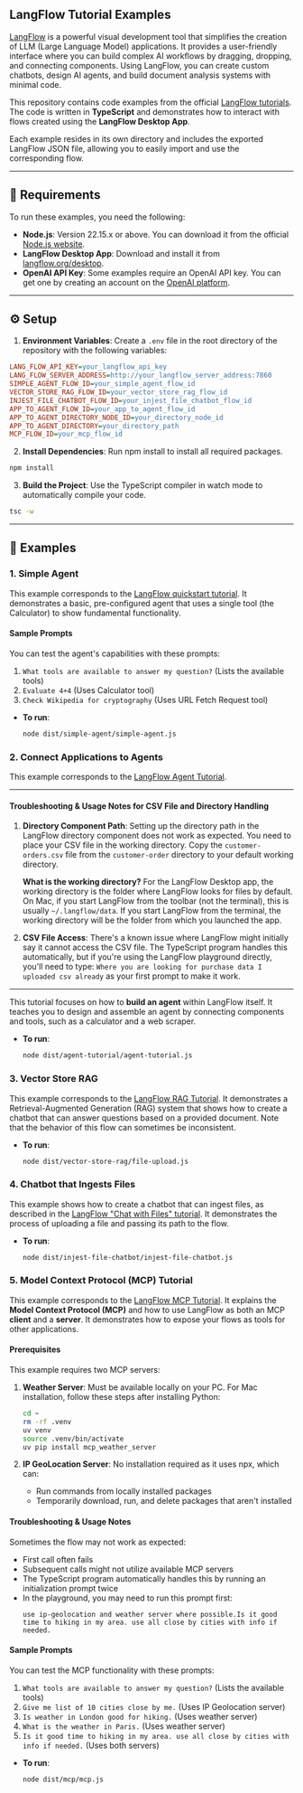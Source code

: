 ## **LangFlow Tutorial Examples**

[LangFlow](https://www.langflow.org/) is a powerful visual development tool that simplifies the creation of LLM (Large Language Model) applications. It provides a user-friendly interface where you can build complex AI workflows by dragging, dropping, and connecting components. Using LangFlow, you can create custom chatbots, design AI agents, and build document analysis systems with minimal code.

This repository contains code examples from the official [LangFlow tutorials](https://docs.langflow.org/). The code is written in **TypeScript** and demonstrates how to interact with flows created using the **LangFlow Desktop App**.

Each example resides in its own directory and includes the exported LangFlow JSON file, allowing you to easily import and use the corresponding flow.

---

## **📝 Requirements**

To run these examples, you need the following:

- **Node.js**: Version 22.15.x or above. You can download it from the official [Node.js website](https://nodejs.org/en/download/).
- **LangFlow Desktop App**: Download and install it from [langflow.org/desktop](https://www.langflow.org/desktop).
- **OpenAI API Key**: Some examples require an OpenAI API key. You can get one by creating an account on the [OpenAI platform](https://platform.openai.com/settings/organization/api-keys).

---

## **⚙️ Setup**

1.  **Environment Variables**: Create a `.env` file in the root directory of the repository with the following variables:

```ini
LANG_FLOW_API_KEY=your_langflow_api_key
LANG_FLOW_SERVER_ADDRESS=http://your_langflow_server_address:7860
SIMPLE_AGENT_FLOW_ID=your_simple_agent_flow_id
VECTOR_STORE_RAG_FLOW_ID=your_vector_store_rag_flow_id
INJEST_FILE_CHATBOT_FLOW_ID=your_injest_file_chatbot_flow_id
APP_TO_AGENT_FLOW_ID=your_app_to_agent_flow_id
APP_TO_AGENT_DIRECTORY_NODE_ID=your_directory_node_id
APP_TO_AGENT_DIRECTORY=your_directory_path
MCP_FLOW_ID=your_mcp_flow_id
```

2.  **Install Dependencies**: Run npm install to install all required packages.

```bash
npm install
```

3.  **Build the Project**: Use the TypeScript compiler in watch mode to automatically compile your code.

```bash
tsc -w
```

---

## **🚀 Examples**

### **1. Simple Agent**

This example corresponds to the [LangFlow quickstart tutorial](https://docs.langflow.org/get-started-quickstart). It demonstrates a basic, pre-configured agent that uses a single tool (the Calculator) to show fundamental functionality.

#### **Sample Prompts**

You can test the agent's capabilities with these prompts:

1. `What tools are available to answer my question?` (Lists the available tools)
2. `Evaluate 4+4` (Uses Calculator tool)
3. `Check Wikipedia for cryptography` (Uses URL Fetch Request tool)

- **To run**:
  ```bash
  node dist/simple-agent/simple-agent.js
  ```

### **2. Connect Applications to Agents**

This example corresponds to the [LangFlow Agent Tutorial](https://docs.langflow.org/agent-tutorial).

---

#### **Troubleshooting & Usage Notes for CSV File and Directory Handling**

1. **Directory Component Path**: Setting up the directory path in the LangFlow directory component does not work as expected. You need to place your CSV file in the working directory. Copy the `customer-orders.csv` file from the `customer-order` directory to your default working directory.

   **What is the working directory?** For the LangFlow Desktop app, the working directory is the folder where LangFlow looks for files by default. On Mac, if you start LangFlow from the toolbar (not the terminal), this is usually `~/.langflow/data`. If you start LangFlow from the terminal, the working directory will be the folder from which you launched the app.

2. **CSV File Access**: There's a known issue where LangFlow might initially say it cannot access the CSV file. The TypeScript program handles this automatically, but if you're using the LangFlow playground directly, you'll need to type: `Where you are looking for purchase data I uploaded csv already` as your first prompt to make it work.

---

This tutorial focuses on how to **build an agent** within LangFlow itself. It teaches you to design and assemble an agent by connecting components and tools, such as a calculator and a web scraper.

- **To run**:
  ```bash
  node dist/agent-tutorial/agent-tutorial.js
  ```

### **3. Vector Store RAG**

This example corresponds to the [LangFlow RAG Tutorial](https://docs.langflow.org/chat-with-rag). It demonstrates a Retrieval-Augmented Generation (RAG) system that shows how to create a chatbot that can answer questions based on a provided document. Note that the behavior of this flow can sometimes be inconsistent.

- **To run**:
  ```bash
  node dist/vector-store-rag/file-upload.js
  ```

### **4. Chatbot that Ingests Files**

This example shows how to create a chatbot that can ingest files, as described in the [LangFlow "Chat with Files" tutorial](https://docs.langflow.org/chat-with-files). It demonstrates the process of uploading a file and passing its path to the flow.

- **To run**:
  ```bash
  node dist/injest-file-chatbot/injest-file-chatbot.js
  ```

### **5. Model Context Protocol (MCP) Tutorial**

This example corresponds to the [LangFlow MCP Tutorial](https://docs.langflow.org/mcp-tutorial). It explains the **Model Context Protocol (MCP)** and how to use LangFlow as both an MCP **client** and a **server**. It demonstrates how to expose your flows as tools for other applications.

#### **Prerequisites**

This example requires two MCP servers:

1. **Weather Server**:
   Must be available locally on your PC. For Mac installation, follow these steps after installing Python:

   ```bash
   cd ~
   rm -rf .venv
   uv venv
   source .venv/bin/activate
   uv pip install mcp_weather_server
   ```

2. **IP GeoLocation Server**:
   No installation required as it uses npx, which can:
   - Run commands from locally installed packages
   - Temporarily download, run, and delete packages that aren't installed

#### **Troubleshooting & Usage Notes**

Sometimes the flow may not work as expected:

- First call often fails
- Subsequent calls might not utilize available MCP servers
- The TypeScript program automatically handles this by running an initialization prompt twice
- In the playground, you may need to run this prompt first:
  ```
  use ip-geolocation and weather server where possible.Is it good time to hiking in my area. use all close by cities with info if needed.
  ```

#### **Sample Prompts**

You can test the MCP functionality with these prompts:

1. `What tools are available to answer my question?` (Lists the available tools)
2. `Give me list of 10 cities close by me.` (Uses IP Geolocation server)
3. `Is weather in London good for hiking.` (Uses weather server)
4. `What is the weather in Paris.` (Uses weather server)
5. `Is it good time to hiking in my area. use all close by cities with info if needed.` (Uses both servers)

- **To run**:
  ```bash
  node dist/mcp/mcp.js
  ```
